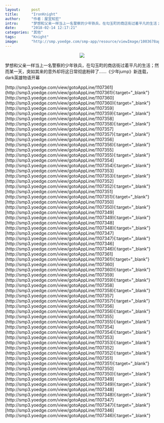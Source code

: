 ```yaml
---
layout:     post
title:      "IronKnight"
author:     "作者：屋宜知宏"
intro:      "梦想和父亲一样当上一名警察的少年铁兵，在勾玉町的商店街过着平凡的生活；然而某一天，突如其来的意外却将这日常彻底粉碎了……《少年jump》新连载，dark英雄物语开幕"
date:       "2018-02-14 12:17:21"
categories: "其他"
tags:       "Knight"
image:      "http://smp.yoedge.com/smp-app/resource/viewImage/1003678appline.png"
---
```

<div style="text-align: center">
<p><img src="http://smp.yoedge.com/smp-app/resource/viewImage/1003678appline.png"/></p>
</div>
<p class="post-meta">
<span>梦想和父亲一样当上一名警察的少年铁兵，在勾玉町的商店街过着平凡的生活；然而某一天，突如其来的意外却将这日常彻底粉碎了……《少年jump》新连载，dark英雄物语开幕</span>
</p>
[http://smp3.yoedge.com/view/gotoAppLine/1107361](http://smp3.yoedge.com/view/gotoAppLine/1107361){:target="_blank"}
[http://smp3.yoedge.com/view/gotoAppLine/1107360](http://smp3.yoedge.com/view/gotoAppLine/1107360){:target="_blank"}
[http://smp3.yoedge.com/view/gotoAppLine/1107359](http://smp3.yoedge.com/view/gotoAppLine/1107359){:target="_blank"}
[http://smp3.yoedge.com/view/gotoAppLine/1107358](http://smp3.yoedge.com/view/gotoAppLine/1107358){:target="_blank"}
[http://smp3.yoedge.com/view/gotoAppLine/1107357](http://smp3.yoedge.com/view/gotoAppLine/1107357){:target="_blank"}
[http://smp3.yoedge.com/view/gotoAppLine/1107356](http://smp3.yoedge.com/view/gotoAppLine/1107356){:target="_blank"}
[http://smp3.yoedge.com/view/gotoAppLine/1107355](http://smp3.yoedge.com/view/gotoAppLine/1107355){:target="_blank"}
[http://smp3.yoedge.com/view/gotoAppLine/1107354](http://smp3.yoedge.com/view/gotoAppLine/1107354){:target="_blank"}
[http://smp3.yoedge.com/view/gotoAppLine/1107353](http://smp3.yoedge.com/view/gotoAppLine/1107353){:target="_blank"}
[http://smp3.yoedge.com/view/gotoAppLine/1107352](http://smp3.yoedge.com/view/gotoAppLine/1107352){:target="_blank"}
[http://smp3.yoedge.com/view/gotoAppLine/1107351](http://smp3.yoedge.com/view/gotoAppLine/1107351){:target="_blank"}
[http://smp3.yoedge.com/view/gotoAppLine/1107350](http://smp3.yoedge.com/view/gotoAppLine/1107350){:target="_blank"}
[http://smp3.yoedge.com/view/gotoAppLine/1107349](http://smp3.yoedge.com/view/gotoAppLine/1107349){:target="_blank"}
[http://smp3.yoedge.com/view/gotoAppLine/1107348](http://smp3.yoedge.com/view/gotoAppLine/1107348){:target="_blank"}
[http://smp3.yoedge.com/view/gotoAppLine/1107347](http://smp3.yoedge.com/view/gotoAppLine/1107347){:target="_blank"}
[http://smp3.yoedge.com/view/gotoAppLine/1107346](http://smp3.yoedge.com/view/gotoAppLine/1107346){:target="_blank"}
[http://smp3.yoedge.com/view/gotoAppLine/1107361](http://smp3.yoedge.com/view/gotoAppLine/1107361){:target="_blank"}
[http://smp3.yoedge.com/view/gotoAppLine/1107360](http://smp3.yoedge.com/view/gotoAppLine/1107360){:target="_blank"}
[http://smp3.yoedge.com/view/gotoAppLine/1107359](http://smp3.yoedge.com/view/gotoAppLine/1107359){:target="_blank"}
[http://smp3.yoedge.com/view/gotoAppLine/1107358](http://smp3.yoedge.com/view/gotoAppLine/1107358){:target="_blank"}
[http://smp3.yoedge.com/view/gotoAppLine/1107357](http://smp3.yoedge.com/view/gotoAppLine/1107357){:target="_blank"}
[http://smp3.yoedge.com/view/gotoAppLine/1107356](http://smp3.yoedge.com/view/gotoAppLine/1107356){:target="_blank"}
[http://smp3.yoedge.com/view/gotoAppLine/1107355](http://smp3.yoedge.com/view/gotoAppLine/1107355){:target="_blank"}
[http://smp3.yoedge.com/view/gotoAppLine/1107354](http://smp3.yoedge.com/view/gotoAppLine/1107354){:target="_blank"}
[http://smp3.yoedge.com/view/gotoAppLine/1107353](http://smp3.yoedge.com/view/gotoAppLine/1107353){:target="_blank"}
[http://smp3.yoedge.com/view/gotoAppLine/1107352](http://smp3.yoedge.com/view/gotoAppLine/1107352){:target="_blank"}
[http://smp3.yoedge.com/view/gotoAppLine/1107351](http://smp3.yoedge.com/view/gotoAppLine/1107351){:target="_blank"}
[http://smp3.yoedge.com/view/gotoAppLine/1107350](http://smp3.yoedge.com/view/gotoAppLine/1107350){:target="_blank"}
[http://smp3.yoedge.com/view/gotoAppLine/1107349](http://smp3.yoedge.com/view/gotoAppLine/1107349){:target="_blank"}
[http://smp3.yoedge.com/view/gotoAppLine/1107348](http://smp3.yoedge.com/view/gotoAppLine/1107348){:target="_blank"}
[http://smp3.yoedge.com/view/gotoAppLine/1107347](http://smp3.yoedge.com/view/gotoAppLine/1107347){:target="_blank"}
[http://smp3.yoedge.com/view/gotoAppLine/1107346](http://smp3.yoedge.com/view/gotoAppLine/1107346){:target="_blank"}


